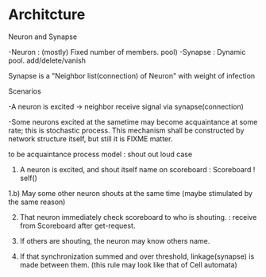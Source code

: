 Architcture
===========

Neuron and Synapse

-Neuron : (mostly) Fixed number of members. pool)
-Synapse : Dynamic pool. add/delete/vanish

Synapse is a "Neighbor list(connection) of Neuron" with weight of infection

Scenarios

-A neuron is excited -> neighbor receive signal via synapse(connection)

-Some neurons excited at the sametime may become acquaintance at some rate; this is stochastic process. This mechanism shall be constructed by network structure itself, but still it is FIXME matter.

to be acquaintance process model : shout out loud case

1) A neuron is excited, and shout itself name on scoreboard : Scoreboard ! self()

1.b) May some other neuron shouts at the same time (maybe stimulated by the same reason)

2) That neuron immediately check scoreboard to who is shouting. : receive from Scoreboard after get-request.

3) If others are shouting, the neuron may know others name. 

4) If that synchronization summed and over threshold, linkage(synapse) is made between them. (this rule may look like that of Cell automata)
